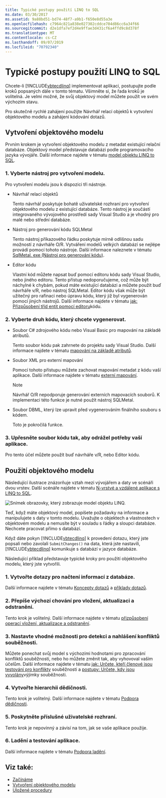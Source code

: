 ```yaml
---
title: Typické postupy použití LINQ to SQL
ms.date: 03/30/2017
ms.assetid: 9a88bd51-bd74-48f7-a9b1-f650e8d55a3e
ms.openlocfilehash: c7964c821a838e027302cddce704d86cc6a34f66
ms.sourcegitcommit: d2e1dfa7ef2d4e9ffae3d431cf6a4ffd9c8d378f
ms.translationtype: MT
ms.contentlocale: cs-CZ
ms.lasthandoff: 09/07/2019
ms.locfileid: "70792340"
---
```

# <a name="typical-steps-for-using-linq-to-sql"></a>Typické postupy použití LINQ to SQL
Chcete-li [!INCLUDE[vbtecdlinq](../../../../../../includes/vbtecdlinq-md.md)] implementovat aplikaci, postupujte podle kroků popsaných dále v tomto tématu. Všimněte si, že řada kroků je volitelná. Je velmi možné, že svůj objektový model můžete použít ve svém výchozím stavu.  
  
 Pro skutečně rychlé zahájení použijte Návrhář relací objektů k vytvoření objektového modelu a zahájení kódování dotazů.  
  
## <a name="creating-the-object-model"></a>Vytvoření objektového modelu  
 Prvním krokem je vytvoření objektového modelu z metadat existující relační databáze. Objektový model představuje databázi podle programovacího jazyka vývojáře. Další informace najdete v tématu [model objektu LINQ to SQL](the-linq-to-sql-object-model.md).  
  
### <a name="1-select-a-tool-to-create-the-model"></a>1. Vyberte nástroj pro vytvoření modelu.  
 Pro vytvoření modelu jsou k dispozici tři nástroje.  
  
- Návrhář relací objektů  
  
     Tento návrhář poskytuje bohatě uživatelské rozhraní pro vytvoření objektového modelu z existující databáze. Tento nástroj je součástí integrovaného vývojového prostředí sady Visual Studio a je vhodný pro malé nebo střední databáze.  
  
- Nástroj pro generování kódu SQLMetal  
  
     Tento nástroj příkazového řádku poskytuje mírně odlišnou sadu možností z návrháře O/R. Vytváření modelů velkých databází se nejlépe provádí pomocí tohoto nástroje. Další informace naleznete v tématu [SqlMetal. exe (Nástroj pro generování kódu)](../../../../tools/sqlmetal-exe-code-generation-tool.md).  
  
- Editor kódu  
  
     Vlastní kód můžete napsat buď pomocí editoru kódu sady Visual Studio, nebo jiného editoru. Tento přístup nedoporučujeme, což může být náchylné k chybám, pokud máte existující databázi a můžete použít buď návrháře v/R, nebo nástroj SQLMetal. Editor kódu však může být užitečný pro rafinaci nebo úpravu kódu, který již byl vygenerován pomocí jiných nástrojů. Další informace najdete v tématu [jak: Přizpůsobení tříd entit pomocí editoru](how-to-customize-entity-classes-by-using-the-code-editor.md)kódu.  
  
### <a name="2-select-the-kind-of-code-you-want-to-generate"></a>2. Vyberte druh kódu, který chcete vygenerovat.  
  
- Soubor C# zdrojového kódu nebo Visual Basic pro mapování na základě atributů.  
  
     Tento soubor kódu pak zahrnete do projektu sady Visual Studio. Další informace najdete v tématu [mapování na základě atributů](attribute-based-mapping.md).  
  
- Soubor XML pro externí mapování  
  
     Pomocí tohoto přístupu můžete zachovat mapování metadat z kódu vaší aplikace. Další informace najdete v tématu [externí mapování](external-mapping.md).  
  
    > [!NOTE]
    > Návrhář O/R nepodporuje generování externích mapovacích souborů. K implementaci této funkce je nutné použít nástroj SQLMetal.  
  
- Soubor DBML, který lze upravit před vygenerováním finálního souboru s kódem.  
  
     Toto je pokročilá funkce.  
  
### <a name="3-refine-the-code-file-to-reflect-the-needs-of-your-application"></a>3. Upřesněte soubor kódu tak, aby odrážel potřeby vaší aplikace.  
 Pro tento účel můžete použít buď návrháře v/R, nebo Editor kódu.  
  
## <a name="using-the-object-model"></a>Použití objektového modelu  
 Následující ilustrace znázorňuje vztah mezi vývojářem a daty ve scénáři dvou vrstev. Další scénáře najdete v tématu [N-vrstvé a vzdálené aplikace s LINQ to SQL](n-tier-and-remote-applications-with-linq-to-sql.md).  
  
 ![Snímek obrazovky, který zobrazuje model objektu LINQ.](./media/the-linq-to-sql-object-model/linq-object-model-two-tier.png)  
  
 Teď, když máte objektový model, popíšete požadavky na informace a manipulujete s daty v tomto modelu. Uvažujte o objektech a vlastnostech v objektovém modelu a nemusíte být v souladu s řádky a sloupci databáze. Nechcete pracovat přímo s databází.  
  
 Když dáte pokyn [!INCLUDE[vbtecdlinq](../../../../../../includes/vbtecdlinq-md.md)] k provedení dotazu, který jste popsali nebo zavolali `SubmitChanges()` na data, která jste nastavili, [!INCLUDE[vbtecdlinq](../../../../../../includes/vbtecdlinq-md.md)] komunikuje s databází v jazyce databáze.  
  
 Následující příklad představuje typické kroky pro použití objektového modelu, který jste vytvořili.  
  
### <a name="1-create-queries-to-retrieve-information-from-the-database"></a>1. Vytvořte dotazy pro načtení informací z databáze.  
 Další informace najdete v tématu [Koncepty dotazů](query-concepts.md) a [příklady dotazů](query-examples.md).  
  
### <a name="2-override-default-behaviors-for-insert-update-and-delete"></a>2. Přepíše výchozí chování pro vložení, aktualizaci a odstranění.  
 Tento krok je volitelný. Další informace najdete v tématu [přizpůsobení operací vložení, aktualizace a odstranění](customizing-insert-update-and-delete-operations.md).  
  
### <a name="3-set-appropriate-options-to-detect-and-report-concurrency-conflicts"></a>3. Nastavte vhodné možnosti pro detekci a nahlášení konfliktů souběžnosti.  
 Můžete ponechat svůj model s výchozími hodnotami pro zpracování konfliktů souběžnosti, nebo ho můžete změnit tak, aby vyhovoval vašim účelům. Další informace najdete v tématu [jak: Určete, kteří členové jsou testováni pro konflikty](how-to-specify-which-members-are-tested-for-concurrency-conflicts.md) souběžnosti a [postupy: Určete, kdy jsou vyvolány](how-to-specify-when-concurrency-exceptions-are-thrown.md)výjimky souběžnosti.  
  
### <a name="4-establish-an-inheritance-hierarchy"></a>4. Vytvořte hierarchii dědičnosti.  
 Tento krok je volitelný. Další informace najdete v tématu [Podpora dědičnosti](inheritance-support.md).  
  
### <a name="5-provide-an-appropriate-user-interface"></a>5. Poskytněte příslušné uživatelské rozhraní.  
 Tento krok je nepovinný a závisí na tom, jak se vaše aplikace použije.  
  
### <a name="6-debug-and-test-your-application"></a>6. Ladění a testování aplikace.  
 Další informace najdete v tématu [Podpora ladění](debugging-support.md).  
  
## <a name="see-also"></a>Viz také:

- [Začínáme](getting-started.md)
- [Vytvoření objektového modelu](creating-the-object-model.md)
- [Uložené procedury](stored-procedures.md)
